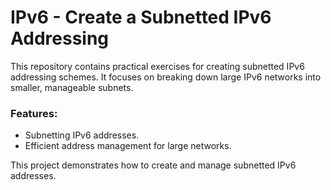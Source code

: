 # IPv6 - Create a Subnetted IPv6 Addressing

This repository contains practical exercises for creating subnetted IPv6 addressing schemes. It focuses on breaking down large IPv6 networks into smaller, manageable subnets.

### Features:
- Subnetting IPv6 addresses.
- Efficient address management for large networks.

This project demonstrates how to create and manage subnetted IPv6 addresses.

